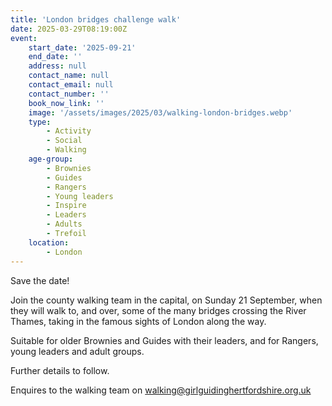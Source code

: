 ```yaml
---
title: 'London bridges challenge walk'
date: 2025-03-29T08:19:00Z
event:
    start_date: '2025-09-21'
    end_date: ''
    address: null
    contact_name: null
    contact_email: null
    contact_number: ''
    book_now_link: ''
    image: '/assets/images/2025/03/walking-london-bridges.webp'
    type:
        - Activity
        - Social
        - Walking
    age-group:
        - Brownies
        - Guides
        - Rangers
        - Young leaders
        - Inspire
        - Leaders
        - Adults
        - Trefoil
    location:
        - London
---
```

Save the date!

Join the county walking team in the capital, on Sunday 21 September, when they will walk to, and over, some of the many bridges crossing the River Thames, taking in the famous sights of London along the way.

Suitable for older Brownies and Guides with their leaders, and for Rangers, young leaders and adult groups.

Further details to follow.

Enquires to the walking team on <walking@girlguidinghertfordshire.org.uk>
